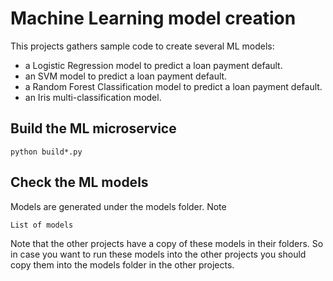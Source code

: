 # Machine Learning model creation

This projects gathers sample code to create several ML models:
- a Logistic Regression model to predict a loan payment default.
- an SVM model to predict a loan payment default.
- a Random Forest Classification model to predict a loan payment default.
- an Iris multi-classification model.

## Build the ML microservice
```console
python build*.py
```
## Check the ML models
Models are generated under the models folder. Note
```console
List of models
```
Note that the other projects have a copy of these models in their folders. So in case you want to run these models into the other projects you should copy them into the models folder in the other projects.
